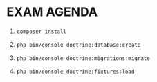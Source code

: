 # EXAM AGENDA 

1. `` composer install ``

2. `` php bin/console doctrine:database:create ``

3. `` php bin/console doctrine:migrations:migrate ``

4. `` php bin/console doctrine:fixtures:load ``